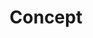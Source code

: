 ---
# Concept Page Content
title: "Concept"
meta_title: "CONCEPT"
description: "Our concept and approach"

# Main introduction section
intro:
  content: |
    Sovereign Engineering is a six-week, in-person program held on the island of Madeira. Its sole purpose is to create the best possible environment for **high-bandwidth ideation, collaboration, and rapid prototyping** around freedom-tech such as Bitcoin, Lightning, and Nostr.

    This environment is powered by a relentless weekly cadence designed for exploration: *Monday Mornings* set the theme, *Tuesday Talks* provoke discussion, *Wednesday Workshops* transfer hands-on skills, *Thursday* offers time for reflection and experimentation, and by Friday's Demo Day, every participant has completed an entire **show → talk → build** loop—ready to reset and do it again the following week.

    The program is **private and off the record**—a safe space where 21 value-aligned builders can think freely, experiment boldly, and ship rapidly without the constraints of public scrutiny. When you bring 21 value-aligned people together in a place that's super Bitcoin-friendly, beautiful, and allows for spontaneous creation, magical things are bound to happen.
  image: "open-source-everything.jpg"

# Concept sections
sections:
  - id: "core-pillars"
    title: "Core Pillars"
    content: |
      Sovereign Engineering rests on five fundamental pillars that create the conditions for magical collaboration:

      **The Weekly Loop**: The relentless show → talk → build rhythm that drives momentum and prevents perfectionism paralysis. Every week follows the same structure, creating a metronome for creativity.

      **The Walks**: Three-hour weekend hikes that stimulate creative thought through "left foot, right foot, left brain, right brain" activation. Walking isn't downtime—it's moving R&D.

      **Friday Demo Days**: Where the rubber meets the road—every participant must demo working code every week, no exceptions. Aggressively time-boxed with 6-minute demos and 2-minute discussions.

      **Six Captains**: Each week has a dedicated captain who steers the ship, ensuring organic emergence rather than top-down direction. Leadership rotates, keeping the program tight without feeling top-down.

      **In-Person Intensity**: Being physically present on a remote island creates the commitment and focus needed for deep work. High-bandwidth communication, trust building, and ideation only work in person.
    image: "2-hours-of-conversation.jpeg"

  - id: "weekly-loop"
    title: "The Weekly Loop"
    content: |
      The week acts as a metronome for creativity. Friday's *Show* sets a hard deadline that concentrates effort—every participant must demo something they wrote or prompted into existence themselves. The moment code compiles on stage it becomes shared reality. Over the weekend and during Monday's orientation the cohort *Talks*—walking Madeira's levadas, swapping critiques, and letting distributed cognition surface better approaches. From Tuesday onwards everyone *Builds* toward the next demo.
    image: "show-talk-build-loop.jpeg"

  - id: "walks"
    title: "The Walks"
    content: |
      Walking isn't downtime—it's moving *R&D*. The weekend walks are the absolute core pillar of Sovereign Engineering, designed for light to moderate 1-2 hour hikes at a comfortable pace where participants can walk side-by-side and have conversations without breaking a sweat.

      **Why Walking Works**: Research shows walking stimulates creative thought. As one participant put it: "left foot, right foot, left brain, right brain." The physical movement activates your whole being and creates the perfect conditions for free-flowing ideas.

      **Natural Group Mixing**: With 21 participants, the walks naturally mix the group. You'll have many different conversational partners during a three-hour walk. Two guides—one at the front, one at the back—ensure the group stays together by stopping every 20 minutes to enjoy views, take water breaks, and let everyone catch up.

      **The Alternative**: Contrast this with sitting around a long table for dinner—you'd have at most three conversational partners (left, right, front) and the group wouldn't mix. Walking creates the natural group formation and spontaneous conversations we need.

      **The Path Requirements**: The path must be wide enough so people can walk next to each other (not single-file), mostly flat so anyone can participate, and comfortable enough that you can talk while walking. The guides must keep the group together and stop regularly to let everyone catch up.

      The island's levadas, coastal paths, and high-altitude ridges offer constantly changing scenery—nature's own slide deck. Exposure to sun, wind, and ocean spray anchors discussions in sensory memory; participants can later reference "that idea above the cloud layer" and everyone knows the exact moment.
    image: "walking.jpeg"
    float: "right"

  - id: "demo-day"
    title: "Friday: Demo Day"
    content: |
      Nothing concentrates the mind like a live demo. Every Friday afternoon the cohort gathers to **show whatever runs**. Polish is optional, honesty is mandatory. The rule is simple: you must demo something new every week—either related to ongoing work or completely fresh ideas.

      **The Format**: Aggressively time-boxed with 6 minutes of demo time and 2 minutes of discussion. With 20+ demos, we take breaks after every 6-7 presentations, usually running three sessions. The day typically ends around 6 PM.

      **The Philosophy**: We highly encourage trying crazy ideas every week. It doesn't matter if it's half-broken or half-baked—just give it your best shot and show it on Friday. This prevents "strudelutions" by forcing thin vertical slices over speculative architecture.

      **The Celebration**: After demos, we have a standing barbecue (no pre-arranged seating) that encourages natural group mixing. Friends and family are invited to join, creating a bridge between the private program and the broader community.

      **The Impact**: Demo Day serves as a public ledger of progress. Six Fridays equal six checkpoints, creating proof-of-work encoded in weekly commits that prospective participants can review.
    image: "demo-day.jpeg"

  - id: "in-person-off-record"
    title: "In Person, Off the Record"
    content: |
      This is a **private, off the record event**—a core principle that cannot be overstated. You cannot do proper thinking completely out in the open. You have to be able to think in private and communicate in private without worrying about the online mob coming after you for having a crazy, weird, or stupid idea.

      **Why Privacy Matters**: We want to build out in the open and care deeply about open source, but ideation and experimentation require a safe space. You only want criticism from people who are actually on your side—otherwise you might destroy a gem of an idea too early.

      **The Experience**: We've learned this through hard experience. Bringing outside people into the group too early destroys the dynamic and trust built over weeks. The private space allows for unconstrained thinking and the discussion of more radical ideas.

      **The Balance**: Once ideas are robust, they're exported to the open sea—published on Nostr, open-sourced on GitHub, or demoed publicly. The off-record space ensures critique targets the work, not internet clout.

      **Presence**: We encourage participants to be fully present—leave phones at home or put them in airplane mode. If an idea is really good, you won't need to write it down—it will stay with you or someone else will remember it.
    image: "opt-out.jpg"

  - id: "weekly-captains"
    title: "6 Weeks, 6 Captains"
    content: |
      Each week has a dedicated captain who steers the ship through that week's journey. The captain is the person who basically steers the ship through each week, ensuring organic emergence rather than top-down direction.

      **Captain Responsibilities**: 
      - Shepherd the walks: setting conversational pace, choosing wide paths, ensuring group mixing
      - Time-box Friday demos and keep Monday orientations on track
      - Organize Wednesday workshops and find time slots
      - Arrange rooms appropriately for different activities (talks, workshops, demos)
      - Give talks and presentations when appropriate

      **The Rotation**: By rotating leadership every week, the cohort practices the very autonomy it preaches. Leadership is shared, logistics are decentralized, and the program stays tight without feeling top-down.

      **The Exception**: One week (week 4 or 5) is designated as "time off" because the program is quite intense. We learned over time that we need this break.
    image: "weekly-loop-schedule.png"

  - id: "madeira-bitcoin"
    title: "Madeira: The Bitcoin Island"
    image: "madeira.jpg"
    content: |
      Madeira isn't just a beautiful location—it's a **Bitcoin-friendly breeding ground** for the future. Thanks to the efforts of André and Free Madeira, there are 150+ merchants on the island accepting Bitcoin. It's so normal to pay in Bitcoin here that you don't even think about it anymore.

      **The Alpha Test Experience**: You can build a new wallet on Thursday, then go to the coffee shop on Friday and pay with the wallet you built yesterday. It works, and it's an amazing feeling. In some way, you can alpha test the future in Madeira.

      **The Filter Effect**: You can't just swing by and leave—you have to fly there. This creates a natural filter ensuring participants are committed to the full six-week experience.

      **The Environment**: Madeira is a volcanic island with subtropical climate, dark volcanic cliffs, and breathtaking topography. It's a magical place that allows for the spontaneous creation of new things and the spawning of new ideas.

      **The Community**: There are many Bitcoiners on the island, and the merchant adoption is through the roof. It's a fantastic place to run a Sovereign Engineering cohort because it's super Bitcoin-friendly and allows immediate testing of new protocols and tools.

  - id: "target-audience"
    title: "Who Should Apply"
    content: |
      We're looking for **21 value-aligned builders** who know what they're doing and want to see more cool stuff built. We don't have any official requirements—we're very open and just want to be surrounded by people who are value-aligned.

      **The Ideal Participant**:
      The ideal participant is an experienced builder who resonates with the Bitcoin ethos, can code independently, and is eager to explore the frontier. They are excited—rather than terrified—by the prospect of demoing half-baked prototypes, and they crave long, oxytocin-fueled walks and thrive on rapid feedback. They believe that freedom-tech is the moral imperative of our time, want to build the future they want to see, and are willing to be fully present and participate in the full program.

      **The Magic Formula**: When you bring 21 value-aligned people together in a place that's super Bitcoin-friendly, beautiful, and allows for spontaneous creation, magical things are bound to happen.

      **The Goal**: We want to see awesome stuff being built, expand the impact that freedom tech can have, come up with new ideas and protocols, test them immediately, and have a good time while doing it.
    image: "stay-weird.jpg"

# Call to action
cta:
  text: "Apply Now"
  link: "/apply"
--- 
